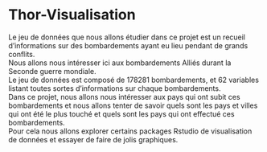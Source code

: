 # Thor-Visualisation

Le jeu de données que nous allons étudier dans ce projet est un recueil d’informations sur des bombardements ayant eu lieu pendant de grands conflits. \
Nous allons nous intéresser ici aux bombardements Alliés durant la Seconde guerre mondiale. \
Le jeu de données est composé de 178281 bombardements, et 62 variables listant toutes sortes d’informations sur chaque bombardements. \
Dans ce projet, nous allons nous intéresser aux pays qui ont subit ces bombardements et nous allons tenter de savoir quels sont les pays et villes qui ont été le plus touché et quels sont les pays qui ont effectué ces bombardements. \
Pour cela nous allons explorer certains packages Rstudio de visualisation de données et essayer de faire de jolis graphiques.

